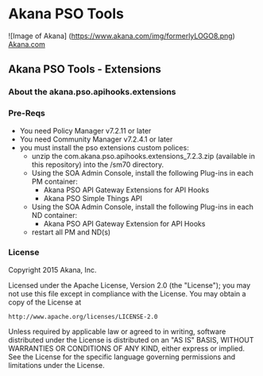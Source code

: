 # Akana PSO Tools 
![Image of Akana] 
(https://www.akana.com/img/formerlyLOGO8.png) 
[Akana.com](http://akana.com)

## Akana PSO Tools - Extensions

### About the akana.pso.apihooks.extensions
### Pre-Reqs
- You need Policy Manager v7.2.11 or later
- You need Community Manager v7.2.4.1 or later
- you must install the pso extensions custom polices:
    + unzip the com.akana.pso.apihooks.extensions_7.2.3.zip (available in this repository) into the <Policy Manager Home>/sm70 directory. 
   + Using the SOA Admin Console, install the following Plug-ins in each PM container:
        * Akana PSO API Gateway Extensions for API Hooks
        * Akana PSO Simple Things API
    + Using the SOA Admin Console, install the following Plug-ins in each ND container:
        * Akana PSO API Gateway Extension for API Hooks
    + restart all PM and ND(s)

### License
Copyright 2015 Akana, Inc.

Licensed under the Apache License, Version 2.0 (the "License");
you may not use this file except in compliance with the License.
You may obtain a copy of the License at

    http://www.apache.org/licenses/LICENSE-2.0

Unless required by applicable law or agreed to in writing, software
distributed under the License is distributed on an "AS IS" BASIS,
WITHOUT WARRANTIES OR CONDITIONS OF ANY KIND, either express or implied.
See the License for the specific language governing permissions and
limitations under the License.

